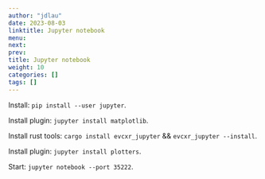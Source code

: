 ```yaml
---
author: "jdlau"
date: 2023-08-03
linktitle: Jupyter notebook
menu:
next:
prev:
title: Jupyter notebook
weight: 10
categories: []
tags: []
---
```


Install: `pip install --user jupyter`.

Install plugin: `jupyter install matplotlib`.

Install rust tools: `cargo install evcxr_jupyter` && `evcxr_jupyter --install`.

Install plugin: `jupyter install plotters`.

Start: `jupyter notebook --port 35222`.
